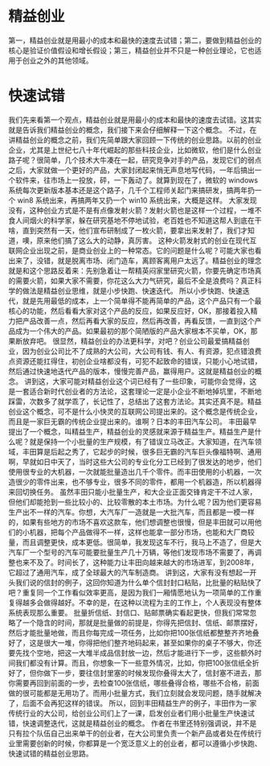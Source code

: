 # 精益创业

第一，精益创业就是用最小的成本和最快的速度去试错；第二，要做到精益创业的核心是验证价值假设和增长假设；第三，精益创业并不只是一种创业理论，它也适用于创业之外的其他领域。

# 快速试错

我们先来看第一个观点，精益创业就是用最小的成本和最快的速度去试错。这其实就是告诉我们精益创业的概念，我们接下来会仔细解释一下这个概念。
不过，在讲精益创业的概念之前，我们先简单跟大家回顾一下传统的创业思路。以前的创业企业，尤其是上世纪七八十年代崛起的那些科技企业，比如微软，他们是什么创业路子呢？很简单，几个技术大牛凑在一起，研究竞争对手的产品，发现它们的弱点之后，大家就做一个更好的产品，大家封闭起来悄无声息地写代码，一年后搞出一个软件来，往市场上一投放，砰，一下轰动了。就算到现在了，微软的 windows 系统每次更新版本基本还是这个路子，几千个工程师关起门来搞研发，搞两年扔一个 win8 系统出来，再搞两年又扔一个 win10 系统出来，大概是这样。
大家发现没有，这种创业方式是不是有点像发射火箭？发射火箭也是这样一个过程，一堆不食人间烟火的科学家，躲在研究基地不停地试验，老百姓也不知道这帮人到底在干啥，直到突然有一天，他们宣布研制成了一枚火箭，要拿出来发射了，我们才知道，噢，原来他们搞了这么大的动静，真厉害。
这种火箭发射式的创业在现代互联网企业出现之前，是商业创业上的一种常态。它的问题是什么呢？可能大家也看出来了，没错，就是脱离市场、闭门造车，离顾客离用户太远了。精益创业的理念就是和这个思路反着来：先别急着让一帮精英闷家里研究火箭，你要先确定市场真的需要火箭，如果大家不需要，你花这么大力气研究，最后不全是浪费吗？真正科学的做法是精益创业思维，就是小步快跑、快速迭代。
所以小步快跑、快速迭代，就是先用最低的成本，上一个简单得不能再简单的产品，这个产品只有一个最核心的功能，然后看看大家对这个产品的反应，如果反应好，OK，那接着投入精力把产品改善一点，然后再看大家的反应，然后再改善，再看反馈，一直到这个产品成为一个伟大的产品。如果最初的那个简陋版的产品大家根本不买单，OK，那果断放弃吧。
很显然，精益创业的办法更科学，对吧？创业公司最爱搞精益创业，因为创业公司比不了成熟的大公司，大公司有钱、有人、有资源，犯点错浪费点资源还能扛得住，初创企业啥都没有，可犯不起致命的错误，只能小心地试错，然后通过快速地迭代产品的版本，慢慢完善产品，赢得用户。这就是精益创业的概念。
讲到这，大家可能对精益创业这个词已经有了一些印象，可能你会觉得，这是一套适合新时代创业者的方法论，这套理论一定是小企业不断地掉坑里，不断地踩雷，次数多了就学乖了，长记性了，总结出了这套方法论。其实还真不是。精益创业这个概念，可不是什么小快灵的互联网公司提出来的。这个概念是传统企业，而且是一家巨无霸的传统企业提出来的。谁啊？日本的丰田汽车公司。
丰田最早提出了一个概念，叫精益生产，精益创业的灵感就来源于精益生产。精益生产是什么呢？就是保持一个小批量的生产规模，有了错误立马改正。大家知道，在汽车领域，丰田算是后起之秀了，它起步的时候，很多巨无霸的汽车巨头像福特啊、通用啊，早就如日中天了，当时这些大公司的专业化分工已经到了很发达的地步，他们使用很专业的大机器，一次就能批量造出几千个零件。而丰田使用的小机器，一次造很少的零件出来，也不够专业，很多不同的零件，都用一个机器造，所以机器得来回切换任务。
虽然丰田只能小批量生产，和大企业正面交锋肯定干不过人家，但他们却能抢到一些比较小的、比较零散的本土市场。为什么呢？因为他们更容易生产出不一样的汽车。你想，大汽车厂一造就是一大批汽车，而且都是一模一样的，如果有些地方的市场不喜欢这款车，他们想调整也很慢，但是丰田就可以用他们的小机器，把每个产品做得不一样，这样也能拿一部分市场，也能和大厂商较量，而且调整更快，成本更低。很简单，我发现这车不行，我马上不造了，但是大汽车厂一个型号的汽车可能要批量生产几十万辆，等他们发现市场不需要了，再调整也来不及了。时间长了，这种能力让丰田向越来越大的市场进军，到2008年，它超过了通用汽车，成了全球最大的汽车制造商。
讲到这，大家有没有想起一开头我们说的信封的例子，这回你知道为什么单个信封封口粘贴，比批量的粘贴快了吧？重复同一个工作看似效率更高，是因为我们一厢情愿地认为一项简单的工作重复得越多会做得越好。不幸的是，在这种以流程为主的工作上，个人表现没有整体系统表现那么重要。
批量折信纸、封信口、贴邮票确实看起更快，但我们常常忽略了一个隐含的时间，那就是批量做的前提是，你得先把信封、信纸、邮票摆好，然后才能批量地做，而且你每完成一项任务，比如你把100张信纸都整整齐齐地叠好了，这是很大一堆，你得把他们整齐地码起来，甚至如果你的桌子不够大，你还要先找个空地，把这一大堆半成品信封放一边，然后才能进行下一步，这些额外时间我们都没有计算。而且，你想象一下一些意外情况，比如，你把100张信纸全折好了，但你做下一步，要往信封里塞的时候发现你叠得太大了，信封塞不进去，那你需要再回到前面的一步，去检查100张信纸，哪些叠得合格，哪些不合格，前面做的很可能都是无用功了。而用小批量方式，我们立刻就会发现问题，随手就解决了，后面不会再犯这样的错误。
所以，回到丰田精益生产的例子，丰田作为一家传统行业的大公司，给创业公司们上了一课，启发创业者们用小批量生产快速试错，快速调整迭代，这就是精益创业的概念。
作者在书里还特别强调说，并不是只有拉个队伍自己出来单干的创业者，在大公司里负责一个新产品或者处在传统行业里需要创新的时候，你都算是一个宽泛意义上的创业者，都可以遵循小步快跑、快速试错的精益创业思路。
